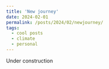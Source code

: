 ```yaml
---
title: 'New journey'
date: 2024-02-01
permalink: /posts/2024/02/newjourney/
tags:
  - cool posts
  - climate
  - personal
---
```


Under construction

<!-- This is a sample blog post. Lorem ipsum I can't remember the rest of lorem ipsum and don't have an internet connection right now. Testing testing testing this blog post. Blog posts are cool.

Headings are cool
======

You can have many headings
======

Aren't headings cool?
------ -->